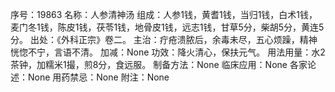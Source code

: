序号：19863
名称：人参清神汤
组成：人参1钱，黄耆1钱，当归1钱，白术1钱，麦门冬1钱，陈皮1钱，茯苓1钱，地骨皮1钱，远志1钱，甘草5分，柴胡5分，黄连5分。
出处：《外科正宗》卷二。
主治：疔疮溃脓后，余毒未尽，五心烦躁，精神恍惚不宁，言语不清。
加减：None
功效：降火清心，保扶元气。
用法用量：水2茶钟，加糯米1撮，煎8分，食远服。
制备方法：None
临床应用：None
各家论述：None
用药禁忌：None
附注：None
